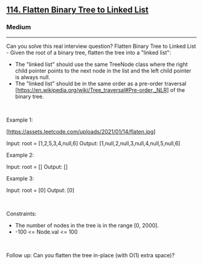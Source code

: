 <h2><a href="https://leetcode.com/problems/flatten-binary-tree-to-linked-list/">114. Flatten Binary Tree to Linked List</a></h2><h3>Medium</h3><hr>Can you solve this real interview question? Flatten Binary Tree to Linked List - Given the root of a binary tree, flatten the tree into a "linked list":

 * The "linked list" should use the same TreeNode class where the right child pointer points to the next node in the list and the left child pointer is always null.
 * The "linked list" should be in the same order as a pre-order traversal [https://en.wikipedia.org/wiki/Tree_traversal#Pre-order,_NLR] of the binary tree.

 

Example 1:

[https://assets.leetcode.com/uploads/2021/01/14/flaten.jpg]


Input: root = [1,2,5,3,4,null,6]
Output: [1,null,2,null,3,null,4,null,5,null,6]


Example 2:


Input: root = []
Output: []


Example 3:


Input: root = [0]
Output: [0]


 

Constraints:

 * The number of nodes in the tree is in the range [0, 2000].
 * -100 <= Node.val <= 100

 

Follow up: Can you flatten the tree in-place (with O(1) extra space)?